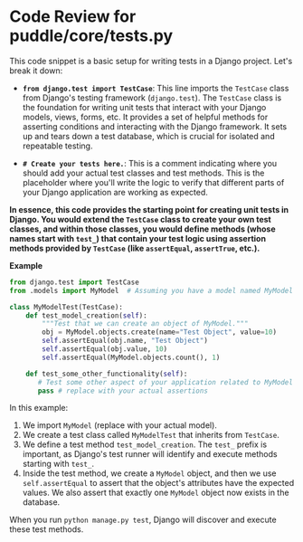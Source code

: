 # Code Review for puddle/core/tests.py

This code snippet is a basic setup for writing tests in a Django project. Let's break it down:

*   **`from django.test import TestCase`**: This line imports the `TestCase` class from Django's testing framework (`django.test`).  The `TestCase` class is the foundation for writing unit tests that interact with your Django models, views, forms, etc.  It provides a set of helpful methods for asserting conditions and interacting with the Django framework.  It sets up and tears down a test database, which is crucial for isolated and repeatable testing.

*   **`# Create your tests here.`**:  This is a comment indicating where you should add your actual test classes and test methods.  This is the placeholder where you'll write the logic to verify that different parts of your Django application are working as expected.

**In essence, this code provides the starting point for creating unit tests in Django. You would extend the `TestCase` class to create your own test classes, and within those classes, you would define methods (whose names start with `test_`) that contain your test logic using assertion methods provided by `TestCase` (like `assertEqual`, `assertTrue`, etc.).**

**Example**

```python
from django.test import TestCase
from .models import MyModel  # Assuming you have a model named MyModel

class MyModelTest(TestCase):
    def test_model_creation(self):
        """Test that we can create an object of MyModel."""
        obj = MyModel.objects.create(name="Test Object", value=10)
        self.assertEqual(obj.name, "Test Object")
        self.assertEqual(obj.value, 10)
        self.assertEqual(MyModel.objects.count(), 1)

    def test_some_other_functionality(self):
       # Test some other aspect of your application related to MyModel
       pass # replace with your actual assertions
```

In this example:

1.  We import `MyModel` (replace with your actual model).
2.  We create a test class called `MyModelTest` that inherits from `TestCase`.
3.  We define a test method `test_model_creation`. The `test_` prefix is important, as Django's test runner will identify and execute methods starting with `test_`.
4.  Inside the test method, we create a `MyModel` object, and then we use `self.assertEqual` to assert that the object's attributes have the expected values.  We also assert that exactly one `MyModel` object now exists in the database.

When you run `python manage.py test`, Django will discover and execute these test methods.
